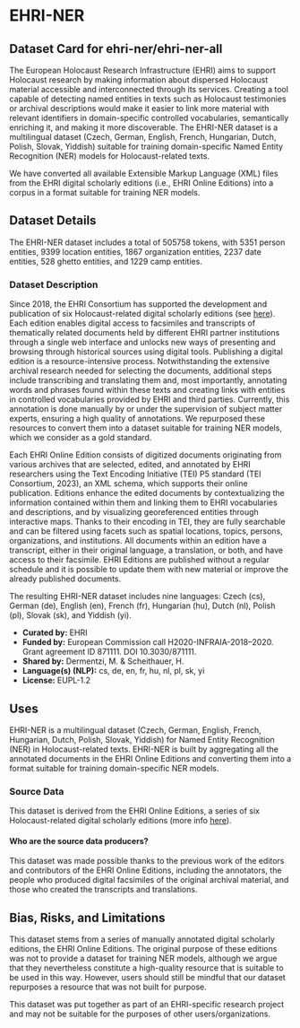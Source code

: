 # EHRI-NER

## Dataset Card for ehri-ner/ehri-ner-all

<!-- Provide a quick summary of the dataset. -->
The European Holocaust Research Infrastructure (EHRI) aims to support Holocaust research by making information
about dispersed Holocaust material accessible and interconnected through its services. Creating a tool capable of
detecting named entities in texts such as Holocaust testimonies or archival descriptions would make it easier to
link more material with relevant identifiers in domain-specific controlled vocabularies, semantically enriching it, and
making it more discoverable. The EHRI-NER dataset is a multilingual dataset (Czech, German, English, French, Hungarian, Dutch, Polish, Slovak, Yiddish) 
suitable for training domain-specific Named Entity Recognition (NER) models for Holocaust-related texts.  

We have converted all available Extensible Markup Language (XML) files from the EHRI digital scholarly
editions (i.e., EHRI Online Editions) into a corpus in a format
suitable for training NER models. 

## Dataset Details

The EHRI-NER dataset includes a total of
505758 tokens, with 5351 person entities, 9399
location entities, 1867 organization entities, 2237
date entities, 528 ghetto entities, and 1229 camp
entities.


### Dataset Description

<!-- Provide a longer summary of what this dataset is. -->

Since 2018, the EHRI Consortium has supported
the development and publication of six
Holocaust-related digital scholarly editions (see [here](https://www.ehri-project.eu/ehri-online-editions)). 
Each edition enables digital access to facsimiles
and transcripts of thematically related documents
held by different EHRI partner institutions
through a single web interface and unlocks new
ways of presenting and browsing through historical
sources using digital tools. Publishing a digital
edition is a resource-intensive process. Notwithstanding
the extensive archival research needed
for selecting the documents, additional steps include
transcribing and translating them and, most
importantly, annotating words and phrases found
within these texts and creating links with entities in
controlled vocabularies provided by EHRI and third
parties. Currently, this annotation is done manually
by or under the supervision of subject matter experts,
ensuring a high quality of annotations. We
repurposed these resources to convert them into
a dataset suitable for training NER models, which
we consider as a gold standard.  

Each EHRI Online Edition consists of digitized
documents originating from various archives that
are selected, edited, and annotated by EHRI researchers
using the Text Encoding Initiative (TEI)
P5 standard (TEI Consortium, 2023), an XML
schema, which supports their online publication.
Editions enhance the edited documents by contextualizing
the information contained within them and
linking them to EHRI vocabularies and descriptions,
and by visualizing georeferenced entities through
interactive maps. Thanks to their encoding in TEI,
they are fully searchable and can be filtered using
facets such as spatial locations, topics, persons, organizations,
and institutions. All documents within
an edition have a transcript, either in their original
language, a translation, or both, and have access
to their facsimile. EHRI Editions are published without
a regular schedule and it is possible to update
them with new material or improve the already published
documents.  

The resulting EHRI-NER
dataset includes nine languages: Czech (cs),
German (de), English (en), French (fr), Hungarian
(hu), Dutch (nl), Polish (pl), Slovak (sk), and Yiddish
(yi).

- **Curated by:** EHRI
- **Funded by:** European Commission call H2020-INFRAIA-2018–2020. Grant agreement ID 871111. DOI 10.3030/871111.
- **Shared by:** Dermentzi, M. & Scheithauer, H.
- **Language(s) (NLP):** cs, de, en, fr, hu, nl, pl, sk, yi
- **License:** EUPL-1.2

<!-- ### Dataset Sources



- **Repository:** https://github.com/EHRI/EHRI-NER
- **Paper:** [More Information Needed]
 -->
## Uses

<!-- Address questions around how the dataset is intended to be used. -->
EHRI-NER is a multilingual dataset (Czech, German, English,
French, Hungarian, Dutch, Polish, Slovak, Yiddish) for Named Entity Recognition (NER) in Holocaust-related texts.
EHRI-NER is built by aggregating all the annotated documents in the EHRI Online Editions and converting them into a
format suitable for training domain-specific NER models.


### Source Data

<!-- This section describes the source data (e.g. news text and headlines, social media posts, translated sentences, ...). -->
This dataset is derived from the EHRI Online Editions, a series of six Holocaust-related digital scholarly editions (more info [here](https://www.ehri-project.eu/ehri-online-editions)). 


#### Who are the source data producers?

<!-- This section describes the people or systems who originally created the data. It should also include self-reported demographic or identity information for the source data creators if this information is available. -->

This dataset
was made possible thanks to the previous work
of the editors and contributors of the EHRI Online
Editions, including the annotators, the people who
produced digital facsimiles of the original archival
material, and those who created the transcripts
and translations.


## Bias, Risks, and Limitations

<!-- This section is meant to convey both technical and sociotechnical limitations. -->
This dataset stems from a series of manually annotated
digital scholarly editions, the EHRI Online Editions. The original purpose
of these editions was not to provide a dataset
for training NER models, although we argue that they nevertheless
constitute a high-quality resource that is
suitable to be used in this way. However, users should still be mindful that 
our dataset repurposes a resource that was not built for purpose.  

This dataset was put together as part of an EHRI-specific research project and may not be suitable for 
the purposes of other users/organizations.

<!-- ### Recommendations

We encourage potential users to read the paper accompanying this model before deciding to use this dataset for their purposes:  

Dermentzi, M., & Scheithauer, H. (2024, May 21). Repurposing Holocaust-Related Digital Scholarly Editions to Develop Multilingual Domain-Specific Named Entity Recognition Tools. Proceedings of the LREC-COLING 2024 Workshop on Holocaust Testimonies as Language Resources. HTRes@LREC-COLING 2024, Turin, Italy.

## Citation

**BibTeX:**
@inproceedings{dermentzi_repurposing_2024,
	address = {Turin, Italy},
	title = {Repurposing {Holocaust}-{Related} {Digital} {Scholarly} {Editions} to {Develop} {Multilingual} {Domain}-{Specific} {Named} {Entity} {Recognition} {Tools}},
	booktitle = {Proceedings of the {LREC}-{COLING} 2024 {Workshop} on {Holocaust} {Testimonies} as {Language} {Resources}},
	author = {Dermentzi, Maria and Scheithauer, Hugo},
	month = may,
	year = {2024},
    pubstate={forthcoming},
}


**APA:**
Dermentzi, M., & Scheithauer, H. (2024, May 21). Repurposing Holocaust-Related Digital Scholarly Editions to Develop Multilingual Domain-Specific Named Entity Recognition Tools. Proceedings of the LREC-COLING 2024 Workshop on Holocaust Testimonies as Language Resources. HTRes@LREC-COLING 2024, Turin, Italy.

 -->
